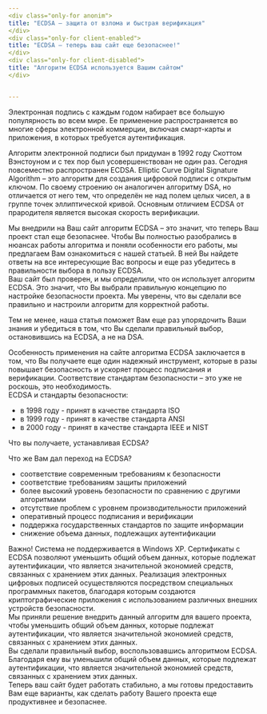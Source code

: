 ```yaml
---
<div class="only-for anonim">
title: "ECDSA – защита от взлома и быстрая верификация"
</div>
<div class="only-for client-enabled">
title: "ECDSA – теперь ваш сайт еще безопаснее!"
</div>
<div class="only-for client-disabled">
title: "Алгоритм ECDSA используется Вашим сайтом"
</div>


---
```

 <div class="only-for anonim">
 Электронная подпись с каждым годом набирает все большую популярность во всем мире. Ее применение распространяется во многие сферы электронной коммерции, включая смарт-карты и приложения, в которых требуется аутентификация.

 Алгоритм электронной подписи был придуман в 1992 году Скоттом Вэнстоуном и с тех пор был усовершенствован не один раз. Сегодня повсеместно распространен ECDSA. Elliptic Curve Digital Signature Algorithm – это алгоритм для создания цифровой подписи с открытым ключом. По своему строению он аналогичен алгоритму DSA, но отличается от него тем, что определён не над полем целых чисел, а в группе точек эллиптической кривой. Основным отличием ECDSA от прародителя является высокая скорость верификации.
 </div>

 <div class="only-for client-enabled">
 Мы внедрили на Ваш сайт алгоритм ECDSA – это значит, что теперь Ваш проект стал еще безопаснее. Чтобы Вы полностью разобрались в нюансах работы алгоритма и поняли особенности его работы, мы предлагаем Вам ознакомиться с нашей статьей. В ней Вы найдете ответы на все интересующие Вас вопросы и еще раз убедитесь в правильности выбора в пользу ECDSA.
 </div>

 <div class="only-for client-disabled">
 Ваш сайт был проверен, и мы определили, что он использует алгоритм ECDSA.  Это значит, что Вы выбрали правильную концепцию по настройке безопасности проекта. Мы уверены, что вы сделали все правильно и настроили алгоритм для корректной работы.

 Тем не менее, наша статья поможет Вам еще раз упорядочить Ваши знания и убедиться в том, что Вы сделали правильный выбор, остановившись на ECDSA, а не на DSA.
 </div>

 <div class="only-for client-enabled client-disabled">
 Особенность применения на сайте алгоритма ECDSA заключается в том, что Вы получаете еще один надежный инструмент, которые в разы повышает безопасность и ускоряет процесс подписания и верификации. Соответствие стандартам безопасности – это уже не роскошь, это необходимость.
 </div>

 <div class="only-for anonim">
 ECDSA и стандарты безопасности:

- в 1998 году - принят в качестве стандарта ISO
- в 1999 году - принят в качестве стандарта ANSI
- в 2000 году - принят в качестве стандарта IEEE и NIST

 Что вы получаете, устанавливая ECDSA?
 </div>

 <div class="only-for client-enabled client-disabled">
 Что же Вам дал переход на ECDSA?
 </div>

- соответствие современным требованиям к безопасности 
- соответствие требованиям защиты приложений
- более высокий уровень безопасности по сравнению с другими алгоритмами 
- отсутствие проблем с уровнем производительности приложений
- оперативный процесс подписания и верификации
- поддержка государственных стандартов по защите информации
- снижение объема данных, подлежащих аутентификации 

<div class="only-for anonim">
Важно! Система не поддерживается в Windows XP.
Сертификаты с ECDSA позволяют уменьшить общий объем данных, которые подлежат аутентификации, что является значительной экономией средств, связанных с хранением этих данных.
Реализация электронных цифровых подписей осуществляются посредством специальных программных пакетов, благодаря которым создаются криптографические приложения с использованием различных внешних устройств безопасности.
</div>

<div class="only-for client-enabled">
Мы приняли решение внедрить данный алгоритм для вашего проекта, чтобы уменьшить общий объем данных, которые подлежат аутентификации, что является значительной экономией средств, связанных с хранением этих данных.
</div>
<div class="only-for client-disabled">
Вы сделали правильный выбор, воспользовавшись алгоритмом ECDSA. Благодаря ему вы уменьшили общий объем данных, которые подлежат аутентификации, что является значительной экономией средств, связанных с хранением этих данных.
</div>
<div class="only-for client-enabled client-disabled">
Теперь ваш сайт будет работать стабильно, а мы готовы предоставить Вам еще варианты, как сделать работу Вашего проекта еще продуктивнее и безопаснее. 
</div>
